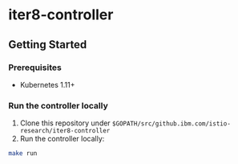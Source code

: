# iter8-controller

## Getting Started

### Prerequisites

* Kubernetes 1.11+

### Run the controller locally

1. Clone this repository under `$GOPATH/src/github.ibm.com/istio-research/iter8-controller`
2. Run the controller locally:

```sh
make run
```